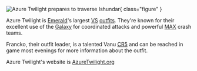 ![Azure Twilight prepares to
traverse [Ishundar](../../locations/Ishundar.md)](../../images/AT_akkan_to_kusag.jpg){ class="figure" }

Azure Twilight is [Emerald](../servers/Emerald.md)'s largest
[VS](../../terminology/Vanu_Sovereignty.md) [outfits](../../terminology/Outfit.md). They're
known for their excellent use of the [Galaxy](../../vehicles/Galaxy.md) for
coordinated attacks and powerful [MAX](../../armor/Mechanized_Assault_Exo-Suit.md)
crash teams.

Francko, their outfit leader, is a talented Vanu
[CR5](../../terminology/Command_Rank.md) and can be reached in game most evenings
for more information about the outfit.

Azure Twilight's website is [AzureTwilight.org](http://www.azuretwilight.org)
